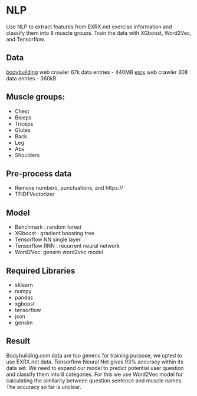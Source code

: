 # NLP
Use NLP to extract features from EXRX.net exercise information and classify them into 8 muscle groups. Train the data with XGboost, Word2Vec, and Tensorflow. 

## Data
[bodybuilding](https://bodybuilding.com) web crawler
67k data entries - 440MB
[exrx](http://www.exrx.net) web crawler
308 data entries - 360kB


## Muscle groups:
- Chest
- Biceps
- Triceps
- Glutes
- Back
- Leg
- Abs
- Shoulders

## Pre-process data 
- Remove numbers, punctuations, and https://
- TFIDFVectorizer

## Model
- Benchmark : random forest
- XGboost : gradient boosting tree
- Tensorflow NN single layer
- Tensorflow RNN : recurrent neural network
- Word2Vec: gensim word2vec model

## Required Libraries
- sklearn
- numpy
- pandas
- xgboost
- tensorflow
- json
- gensim

## Result

Bodybuilding.com data are too generic for training purpose, we opted to use EXRX.net data. Tensorflow Neural Net gives 93% accuracy within its data set. We need to expand our model to predict potential user question and classify them into 8 categories. For this we use Word2Vec model for calculating the similarity between question sentence and muscle names. The accuracy so far is unclear. 